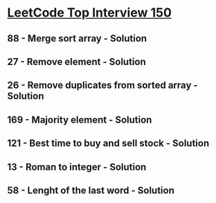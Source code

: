 # [LeetCode Top Interview 150](https://leetcode.com/studyplan/top-interview-150/)

## 88 - Merge sort array - Solution
## 27 - Remove element - Solution
## 26 - Remove duplicates from sorted array - Solution
## 169 - Majority element - Solution
## 121 - Best time to buy and sell stock - Solution
## 13 - Roman to integer - Solution
## 58 - Lenght of the last word - Solution